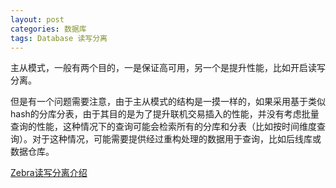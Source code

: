 ```yaml
---
layout: post
categories: 数据库
tags: Database 读写分离
---
```


主从模式，一般有两个目的，一是保证高可用，另一个是提升性能，比如开启读写分离。

但是有一个问题需要注意，由于主从模式的结构是一摸一样的，如果采用基于类似hash的分库分表，由于其目的是为了提升联机交易插入的性能，并没有考虑批量查询的性能，这种情况下的查询可能会检索所有的分库和分表（比如按时间维度查询）。对于这种情况，可能需要提供经过重构处理的数据用于查询，比如后线库或数据仓库。

[Zebra读写分离介绍](https://github.com/Meituan-Dianping/Zebra/wiki/Zebra%E8%AF%BB%E5%86%99%E5%88%86%E7%A6%BB%E4%BB%8B%E7%BB%8D)
